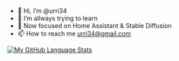 - 👋 Hi, I’m @urri34
- 🌱 I’m allways trying to learn
- 💞️ Now focused on Home Assistant & Stable Diffusion
- 📫 How to reach me urri34@gmail.com

[![My GitHub Language Stats](https://github-readme-stats.vercel.app/api/top-langs/?username=urri34&langs_count=5&theme=tokyonight)]()
